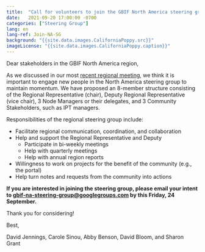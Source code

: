 ```yaml
---
title:  "Call for volunteers to join the GBIF North America steering group"
date:   2021-09-20 17:00:00 -0700
categories: ["Steering Group"]
lang: en
lang-ref: Join-NA-SG
background: "{{site.data.images.CaliforniaPoppy.src}}"
imageLicense: "{{site.data.images.CaliforniaPoppy.caption}}"
---
```


Dear stakeholders in the GBIF North America region,

As we discussed in our most [recent regional meeting](https://hp-north-america.gbif-staging.org/post/2021/sept-regional-meeting/), we think it is important to engage new people in the North America steering group to maintain momentum. We have proposed an 8-member structure consisting of the Regional Representative (chair), Deputy Regional Representative (vice chair), 3 Node Managers or their delegates, and 3 Community Stakeholders, such as IPT managers.

Responsibilities of the regional steering group include:
* Facilitate regional communication, coordination, and collaboration
* Help and support the Regional Representative and Deputy
  - Participate in bi-weekly meetings
  - Help with quarterly meetings
  - Help with annual region reports
* Willingness to work on projects for the benefit of the community (e.g., the portal)
* Help turn notes and requests from the community into actions

**If you are interested in joining the steering group, please email your intent to [gbif-na-steering-group@googlegroups.com](gbif-na-steering-group@googlegroups.com) by this Friday, 24 September.**

Thank you for considering!

Best,

David Jennings, Carole Sinou, Abby Benson, David Bloom, and Sharon Grant
